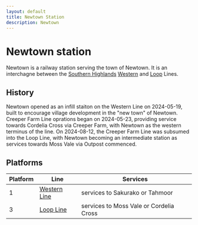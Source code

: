 ```yaml
---
layout: default
title: Newtown Station
description: Newtown
---
```


# Newtown station

Newtown is a railway station serving the town of Newtown.
It is an interchagne between the [Southern Highlands](/rail-networks/shr) [Western](/rail-lines/shr-western-line)
and [Loop](/rail-lines/shr-loop-line) Lines.

## History

Newtown opened as an infill staiton on the Western Line on 2024-05-19, built to
encourage village development in the "new town" of Newtown. Creeper Farm Line
oprations began on 2024-05-23, providing service towards Cordelia Cross via
Creeper Farm, with Newtown as the western terminus of the line. On 2024-08-12,
the Creeper Farm Line was subsumed into the Loop Line, with Newtown becoming an
intermediate station as services towards Moss Vale via Outpost commenced.

## Platforms

Platform | Line | Services
---|---|---
1 | [Western Line](/rail-lines/shr-western-line) | services to Sakurako or Tahmoor
3 | [Loop Line](/rail-lines/shr-loop-line) | services to Moss Vale or Cordelia Cross
